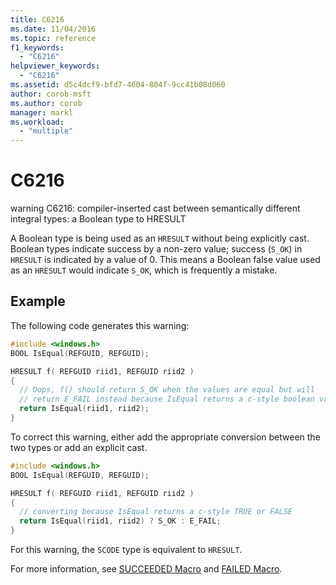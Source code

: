 ```yaml
---
title: C6216
ms.date: 11/04/2016
ms.topic: reference
f1_keywords:
  - "C6216"
helpviewer_keywords:
  - "C6216"
ms.assetid: d5c4dcf9-bfd7-4604-804f-9cc41b08d060
author: corob-msft
ms.author: corob
manager: markl
ms.workload:
  - "multiple"
---
```

# C6216
warning C6216: compiler-inserted cast between semantically different integral types: a Boolean type to HRESULT

 A Boolean type is being used as an `HRESULT` without being explicitly cast. Boolean types indicate success by a non-zero value; success (`S_OK`) in `HRESULT` is indicated by a value of 0.  This means a Boolean false value used as an `HRESULT` would indicate `S_OK`, which is frequently a mistake.

## Example
 The following code generates this warning:

```cpp
#include <windows.h>
BOOL IsEqual(REFGUID, REFGUID);

HRESULT f( REFGUID riid1, REFGUID riid2 )
{
  // Oops, f() should return S_OK when the values are equal but will 
  // return E_FAIL instead because IsEqual returns a c-style boolean values TRUE or FALSE
  return IsEqual(riid1, riid2);
}
```

 To correct this warning, either add the appropriate conversion between the two types or add an explicit cast.

```cpp
#include <windows.h>
BOOL IsEqual(REFGUID, REFGUID);

HRESULT f( REFGUID riid1, REFGUID riid2 )
{
  // converting because IsEqual returns a c-style TRUE or FALSE
  return IsEqual(riid1, riid2) ? S_OK : E_FAIL;
}
```

 For this warning, the `SCODE` type is equivalent to `HRESULT`.

 For more information, see [SUCCEEDED Macro](/windows/win32/api/winerror/nf-winerror-succeeded) and [FAILED Macro](/windows/win32/api/winerror/nf-winerror-failed).
